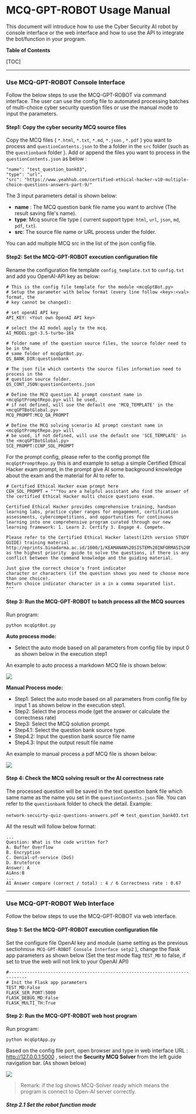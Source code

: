 # MCQ-GPT-ROBOT Usage Manual

This document will introduce how to use the Cyber Security AI robot by console interface or the web interface and how to use the API to integrate the bot/function in your program.

**Table of Contents**

[TOC]

------

### Use MCQ-GPT-ROBOT Console Interface

Follow the below steps to use the MCQ-GPT-ROBOT via command interface. The user can use the config file to automated processing batches of multi-choice cyber security question files or use the manual mode to input the parameters.



#### Step1: Copy the cyber security MCQ source files 

Copy the MCQ files ( `*.html`, `*.txt`, `*.md`, `*.json` , `*.pdf` )  you want to process and `questionContents.json` to the a folder in the `src` folder (such as the `questionbank` folder ).  Add or append the files you want to process in the `questionContents.json` as below : 

```
"name": "test_question_bank03",
"type": "url",
"src": "https://www.yeahhub.com/certified-ethical-hacker-v10-multiple-choice-questions-answers-part-9/"
```

The 3 input parameters detail is shown below:

- **name** : The MCQ question bank file name you want to archive (The result saving file's name).
- **type**: Mcq source file type ( current support type: `html`, `url`, `json`, `md`, `pdf`, `txt`).
- **src**: The source file name or URL  process under the folder.

You can add multiple MCQ src in the list of the json config file.



#### Step2: Set the MCQ-GPT-ROBOT execution configuration file

Rename the configuration file template `config_template.txt` to `config.txt` and add you OpenAI-API key as below:

```
# This is the config file template for the module <mcqGptBot.py>
# Setup the parameter with below format (every line follow <key>:<val> format, the
# key cannot be changed):

# set openAI API key
API_KEY: <Yout own OpenAI API key>

# select the AI model apply to the mcq.
AI_MODEL:gpt-3.5-turbo-16k

# folder name of the question source files, the source folder need to be in the 
# same folder of mcqGptBot.py.
QS_BANK_DIR:questionbank

# The json file which contents the source files information need to process in the 
# question source folder.
QS_CONT_JSON:questionContents.json

# Define the MCQ question AI prompt constant name in <mcqGptPromptRepo.py> will be used, 
# if not defined, will use the default one 'MCQ_TEMPLATE' in the <mcqGPTBotGlobal.py>
MCQ_PROMPT:MCQ_QA_PROMPT

# Define the MCQ solving scenario AI prompt constant name in <mcqGptPromptRepo.py> will 
# be used, if not defined, will use the default one 'SCE_TEMPLATE' in the <mcqGPTBotGlobal.py>
SCE_PROMPT:CCNP_SOL_PROMPT
```



For the prompt config, please refer to the config prompt file `mcqGptPromptRepo.py` this is and example to setup a simple Certified Ethical Hacker exam prompt, in the prompt give AI some background knowledge about the exam and the material for AI to refer to. 

```
# Certified Ethical Hacker exam prompt here
CEH_SOL_PROMPT = """You are a helpful assistant who find the answer of the certified Ethical Hacker multi choice questions exam. 

Certified Ethical Hacker provides comprehensive training, handson learning labs, practice cyber ranges for engagement, certification assessments, cybercompetitions, and opportunities for continuous learning into one comprehensive program curated through our new learning framework: 1. Learn 2. Certify 3. Engage 4. Compete.

Please refer to the Certified Ethical Hacker latest(12th version STUDY GUIDE) training material http://eprints.binadarma.ac.id/1000/1/KEAMANAN%20SISTEM%20INFORMASI%20MATERI%201.pdf as the highest priority  guide to solve the questions, if there is any conflict between the command knowledge and the guiding material. 

Just give the correct choice's front indicator 
character or characters (if the question shows you need to choose more than one choice). 
Return choice indicator character in a in a comma separated list. 
"""
```



#### Step 3: Run the MCQ-GPT-ROBOT to batch process all the MCQ sources

Run program:

```
python mcqGptBot.py
```

**Auto process mode:**

- Select the auto mode based on all parameters from config file by input 0 as shown below in the execution step1

An example to auto process a markdown MCQ file is shown below:

![](doc/img/usageManual01.png)

**Manual Process mode:** 

- Step1: Select the auto mode based on all parameters from config file by input 1 as shown below in the execution step1. 
- Step2: Select the process mode (get the answer or calculate the correctness rate)
- Step3: Select the MCQ solution prompt. 
- Step4.1: Select the question bank source type. 
- Step4.2: Input the question bank source file name
- Step4.3: Input the output result file name

An example to manual process a pdf MCQ file is shown below:

![](doc/img/usageManual01.png)



#### Step 4: Check the MCQ solving result or the AI correctness rate

The processed question will be saved in the text question bank file which same name as the name you set in the `questionContents.json` file. You can refer to the `questionbank` folder to check the detail. Example: 

`network-secuirty-quiz-questions-answers.pdf` => `test_question_bank03.txt`

All the result will follow below format:

```
...
Question: What is the code written for?
A. Buffer Overflow
B. Encryption
C. Denial-of-service (DoS)
D. Bruteforce
Answer: A
AiAns:B
...
AI Answer compare (correct / total) : 4 / 6 Correctness rate : 0.67
```



------

### Use MCQ-GPT-ROBOT Web Interface

Follow the below steps to use the MCQ-GPT-ROBOT via web interface. 

#### Step 1: Set the MCQ-GPT-ROBOT execution configuration file

Set the configure file OpenAI key and module (same setting as the previous sectiohn`Use MCQ-GPT-ROBOT Console Interface setp2` ), change the flask app parameters as shown below (Set the test mode flag `TEST_MD` to false, if set to true the web will not link to your OpenAI  API)

```
#-----------------------------------------------------------------------------
# Init the Flask app parameters
TEST_MD:False
FLASK_SER_PORT:5000
FLASK_DEBUG_MD:False
FLASK_MULTI_TH:True
```



#### Step 2: Run the MCQ-GPT-ROBOT web host program

Run program:

```
python mcqGptApp.py
```

Based on the config file port, open browser and type in web interface URL : http://127.0.0.1:5000 , select the **Security MCQ Solver** from the left guide navigation bar. (As shown below)

![](doc/img/usageManual03.png)

> Remark: if the log shows MCQ-Solver ready which means the program is connect to Open-AI server correctly. 

##### Step 2.1 Set the robot function mode 

